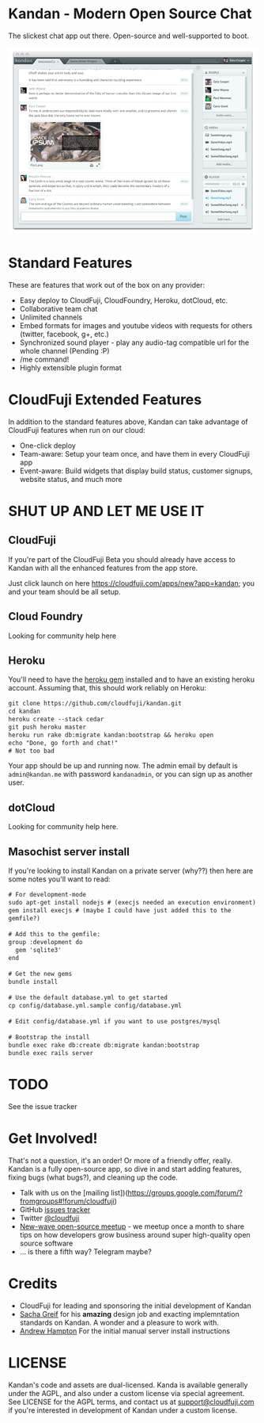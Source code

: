 Kandan - Modern Open Source Chat
================================
The slickest chat app out there. Open-source and well-supported to boot.

![](http://github.com/cloudfuji/kandan/raw/master/public/preview.png)

Standard Features
=================
These are features that work out of the box on any provider:

 * Easy deploy to CloudFuji, CloudFoundry, Heroku, dotCloud, etc.
 * Collaborative team chat
 * Unlimited channels
 * Embed formats for images and youtube videos with requests for others (twitter, facebook, g+, etc.)
 * Synchronized sound player - play any audio-tag compatible url for the whole channel (Pending :P)
 * /me command!
 * Highly extensible plugin format

CloudFuji Extended Features
===========================
In addition to the standard features above, Kandan can take advantage of CloudFuji features when run on our cloud:

* One-click deploy
* Team-aware: Setup your team once, and have them in every CloudFuji app
* Event-aware: Build widgets that display build status, customer signups, website status, and much more

SHUT UP AND LET ME USE IT
=========================

## CloudFuji
If you're part of the CloudFuji Beta you should already have access to Kandan with all the enhanced features from the app store.

Just click launch on here https://cloudfuji.com/apps/new?app=kandan; you and your team should be all setup.

## Cloud Foundry
Looking for community help here

## Heroku
You'll need to have the [heroku gem](https://github.com/heroku/heroku) installed and to have an existing heroku account. Assuming that, this should work reliably on Heroku:

    git clone https://github.com/cloudfuji/kandan.git
    cd kandan
    heroku create --stack cedar
    git push heroku master
    heroku run rake db:migrate kandan:bootstrap && heroku open
    echo "Done, go forth and chat!"
    # Not too bad
    
    
Your app should be up and running now. The admin email by default is `admin@kandan.me` with password `kandanadmin`, or you can sign up as another user.

## dotCloud
Looking for community help here.

## Masochist server install
If you're looking to install Kandan on a private server (why??) then here are some notes you'll want to read:

    # For development-mode
    sudo apt-get install nodejs # (execjs needed an execution environment)
    gem install execjs # (maybe I could have just added this to the gemfile?)

    # Add this to the gemfile:
    group :development do  
      gem 'sqlite3'
    end

    # Get the new gems
    bundle install

    # Use the default database.yml to get started
    cp config/database.yml.sample config/database.yml

    # Edit config/database.yml if you want to use postgres/mysql

    # Bootstrap the install
    bundle exec rake db:create db:migrate kandan:bootstrap
    bundle exec rails server

    
TODO
====
See the issue tracker

Get Involved!
=============
That's not a question, it's an order! Or more of a friendly offer, really. Kandan is a fully open-source app, so dive in and start adding features, fixing bugs (what bugs?), and cleaning up the code.

* Talk with us on the [mailing list])(https://groups.google.com/forum/?fromgroups#!forum/cloudfuji)
* GitHub [issues tracker](https://github.com/cloudfuji/kandan/issues)
* Twitter [@cloudfuji](https://twitter.com/#!/cloudfuji)
* [New-wave open-source meetup](www.meetup.com/San-Francisco-New-Wave-Open-Source-Apps/) - we meetup once a month to share tips on how developers grow business around super high-quality open source software
* ... is there a fifth way? Telegram maybe?

Credits
=======
* CloudFuji for leading and sponsoring the initial development of Kandan
* [Sacha Greif](http://sachagreif.com/i-wrote-a-book/) for his __amazing__ design job and exacting implemntation standards on Kandan. A wonder and a pleasure to work with.
* [Andrew Hampton](https://github.com/andrewhampton) For the initial manual server install instructions

LICENSE
=======
Kandan's code and assets are dual-licensed. Kanda is available generally under the AGPL, and also under a custom license via special agreement. See LICENSE for the AGPL terms, and contact us at [support@cloudfuji.com](mailto:support@cloudfuji.com) if you're interested in development of Kandan under a custom license.
